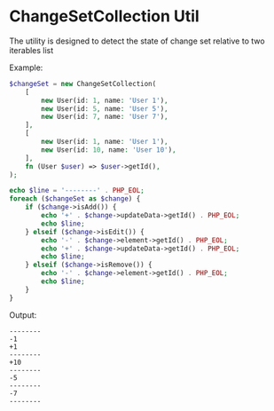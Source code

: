 # ChangeSetCollection Util
The utility is designed to detect the state of change set relative to two iterables list

Example:
```php
$changeSet = new ChangeSetCollection(
    [
        new User(id: 1, name: 'User 1'),
        new User(id: 5, name: 'User 5'),
        new User(id: 7, name: 'User 7'),
    ],
    [
        new User(id: 1, name: 'User 1'),
        new User(id: 10, name: 'User 10'),
    ],
    fn (User $user) => $user->getId(),
);

echo $line = '--------' . PHP_EOL;
foreach ($changeSet as $change) {
    if ($change->isAdd()) {
        echo '+' . $change->updateData->getId() . PHP_EOL;
        echo $line;
    } elseif ($change->isEdit()) {
        echo '-' . $change->element->getId() . PHP_EOL;
        echo '+' . $change->updateData->getId() . PHP_EOL;
        echo $line;
    } elseif ($change->isRemove()) {
        echo '-' . $change->element->getId() . PHP_EOL;
        echo $line;
    }
}
```

Output:
```
--------
-1
+1
--------
+10
--------
-5
--------
-7
--------
```
